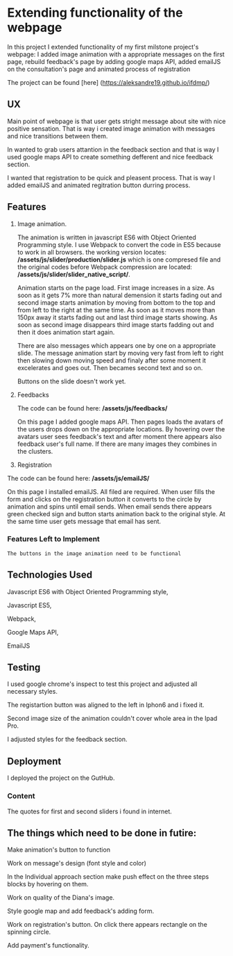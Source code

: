 # Extending functionality of the webpage

In this project I extended functionality of my first milstone project's webpage: 
I added image animation with a appropriate messages on the first page, 
rebuild feedback's page by adding google maps API,
added emailJS on the consultation's page and animated process of registration

The project can be found [here] (https://aleksandre19.github.io/ifdmp/)
## UX
 
Main point of webpage is that user gets stright message about site with nice positive sensation.
That is way i created image animation with messages and nice transitions between them.

In wanted to grab users attantion in the feedback section and that is way I used google maps API to create something defferent and nice feedback section. 

I wanted that registration to be quick and pleasent process. That is way I added emailJS and animated regitration button durring process.

## Features

1) Image animation.
   
   The animation is written in javascript ES6 with Object Oriented Programming style. I use Webpack to convert the code in ES5 because to work in all browsers. the working version locates: **/assets/js/slider/production/slider.js** which is one compresed file and the original codes before Webpack compression are located: **/assets/js/slider/slider_native_script/**.
   
   Animation starts on the page load. First image increases in a size. As soon as it gets 7% more than natural demension it starts fading out and second image starts animation by moving from bottom to the top and from left to the right at the same time. As soon as it moves more than 150px away it starts fading out and last third image starts showing. As soon as second image disappears third image starts fadding out and then it does animation start again. 
   
   There are also messages which appears one by one on a appropriate slide. The message animation start by moving very fast from left to right then slowing down moving speed and finaly after some moment it excelerates and goes out. Then becames second text and so on.
   
   Buttons on the slide doesn't work yet. 
   
2) Feedbacks
   
   The code can be found here: **/assets/js/feedbacks/**
   
   On this page I added google maps API. Then pages loads the avatars of the users drops down on the appropriate locations. By hovering over the avatars user sees feedback's text and after moment there appears also feedback user's full name. If there are many images they combines in the clusters.
   
3) Registration
  
  The code can be found here: **/assets/js/emailJS/**
  
  On this page I installed emailJS. All filed are required. When user fills the form and clicks on the registration button it converts to the circle by animation and spins until email sends. When email sends there appears green checked sign and button starts animation back to the original style. At the same time user gets message that email has sent. 
  

### Features Left to Implement
    
    The buttons in the image animation need to be functional 

## Technologies Used

   Javascript ES6 with Object Oriented Programming style,
   
   Javascript ES5,
   
   Webpack,
   
   Google Maps API,
   
   EmailJS

## Testing

   I used google chrome's inspect to test this project and adjusted all necessary styles.
   
   The registartion button was aligned to the left in Iphon6 and i fixed it.
   
   Second image size of the animation couldn't cover whole area in the Ipad Pro.
   
   I adjusted styles for the feedback section.

## Deployment

   I deployed the project on the GutHub.

### Content
   
   The quotes for first and second sliders i found in internet. 



## The things which need to be done in futire:

   Make animation's button to function
   
   Work on message's design (font style and color)
   
   In the Individual approach section make push effect on the three steps blocks by hovering on them.
   
   Work on quality of the Diana's image.
   
   Style google map and add feedback's adding form.
   
   Work on registration's button. On click there appears rectangle on the spinning circle.
   
   Add payment's functionality.
   
   
